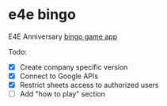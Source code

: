 # e4e bingo
E4E Anniversary [bingo game app](https://dqve.github.io/bingo/for-e4e)

Todo:
 - [x] Create company specific version
 - [x] Connect to Google APIs
 - [x] Restrict sheets access to authorized users
 - [ ] Add "how to play" section
